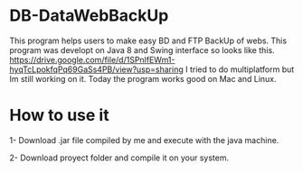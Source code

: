 # DB-DataWebBackUp
This program helps users to make easy BD and FTP BackUp of webs.
This program was developt on Java 8 and Swing interface so looks like this.
https://drive.google.com/file/d/1SPnlfEWm1-hyqTcLpokfqPq69GaSs4PB/view?usp=sharing
I tried to do multiplatform but Im still working on it.
Today the program works good on Mac and Linux.
# How to use it
1- Download .jar file compiled by me and execute with the java machine.

2- Download proyect folder and compile it on your system.
